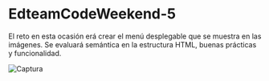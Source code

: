 # EdteamCodeWeekend-5
El reto en esta ocasión erá crear el menú desplegable que se muestra en las imágenes. Se evaluará semántica en la estructura HTML, buenas prácticas y funcionalidad.

![Captura](https://user-images.githubusercontent.com/31973734/111508011-36e76a80-8719-11eb-8a55-e42c0e53412d.PNG)
